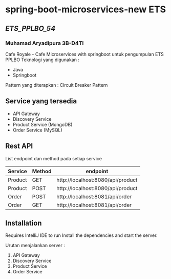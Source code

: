 # spring-boot-microservices-new ETS
## _ETS_PPLBO_54_
### Muhamad Aryadipura 3B-D4TI

Cafe Royale - Cafe Microservices with springboot untuk pengumpulan ETS PPLBO
Teknologi yang digunakan :
- Java
- Springboot

Pattern yang diterapkan : Circuit Breaker Pattern

## Service yang tersedia

- API Gateway
- Discovery Service
- Product Service (MongoDB)
- Order Service (MySQL)

## Rest API

List endpoint dan method pada setiap service

| Service | Method | endpoint |
| ------- | ------ | -------- |
| Product | GET | http://localhost:8080/api/product |
| Product | POST | http://localhost:8080/api/product |
| Order | POST | http://localhost:8081/api/order |
| Order | GET | http://localhost:8081/api/order |


## Installation

Requires IntelliJ IDE to run
Install the dependencies and start the server.

Urutan menjalankan server :
1. API Gateway
2. Discovery Service
3. Product Service
5. Order Service

